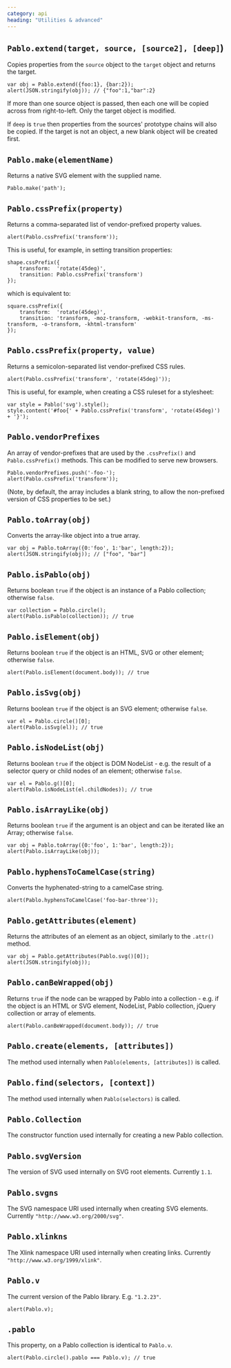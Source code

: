 ```yaml
---
category: api
heading: "Utilities & advanced"
---
```


`Pablo.extend(target, source, [source2], [deep]`)
-------------------------------------------------

Copies properties from the `source` object to the `target` object and returns the target.

    var obj = Pablo.extend({foo:1}, {bar:2});
    alert(JSON.stringify(obj)); // {"foo":1,"bar":2}

If more than one source object is passed, then each one will be copied across from right-to-left. Only the target object is modified.

If `deep` is `true` then properties from the sources' prototype chains will also be copied. If the target is not an object, a new blank object will be created first.


`Pablo.make(elementName)`
-------------------------

Returns a native SVG element with the supplied name.

    Pablo.make('path');


`Pablo.cssPrefix(property)`
---------------------------

Returns a comma-separated list of vendor-prefixed property values.

    alert(Pablo.cssPrefix('transform'));

This is useful, for example, in setting transition properties:

    shape.cssPrefix({
        transform:  'rotate(45deg)',
        transition: Pablo.cssPrefix('transform')
    });
    
which is equivalent to:

    square.cssPrefix({
        transform:  'rotate(45deg)',
        transition: 'transform, -moz-transform, -webkit-transform, -ms-transform, -o-transform, -khtml-transform'
    });


`Pablo.cssPrefix(property, value)`
----------------------------------

Returns a semicolon-separated list vendor-prefixed CSS rules.

    alert(Pablo.cssPrefix('transform', 'rotate(45deg)'));

This is useful, for example, when creating a CSS ruleset for a stylesheet:

    var style = Pablo('svg').style();
    style.content('#foo{' + Pablo.cssPrefix('transform', 'rotate(45deg)') + '}');


`Pablo.vendorPrefixes`
----------------------

An array of vendor-prefixes that are used by the `.cssPrefix()` and `Pablo.cssPrefix()` methods. This can be modified to serve new browsers.

    Pablo.vendorPrefixes.push('-foo-');
    alert(Pablo.cssPrefix('transform'));

(Note, by default, the array includes a blank string, to allow the non-prefixed version of CSS properties to be set.)


`Pablo.toArray(obj)`
--------------------

Converts the array-like object into a true array.

    var obj = Pablo.toArray({0:'foo', 1:'bar', length:2});
    alert(JSON.stringify(obj)); // ["foo", "bar"]


`Pablo.isPablo(obj)`
--------------------

Returns boolean `true` if the object is an instance of a Pablo collection; otherwise `false`.

    var collection = Pablo.circle();
    alert(Pablo.isPablo(collection)); // true


`Pablo.isElement(obj)`
----------------------

Returns boolean `true` if the object is an HTML, SVG or other element; otherwise `false`.

    alert(Pablo.isElement(document.body)); // true


`Pablo.isSvg(obj)`
------------------

Returns boolean `true` if the object is an SVG element; otherwise `false`.

    var el = Pablo.circle()[0];
    alert(Pablo.isSvg(el)); // true


`Pablo.isNodeList(obj)`
-----------------------

Returns boolean `true` if the object is DOM NodeList - e.g. the result of a selector query or child nodes of an element; otherwise `false`.

    var el = Pablo.g()[0];
    alert(Pablo.isNodeList(el.childNodes)); // true


`Pablo.isArrayLike(obj)`
------------------------

Returns boolean `true` if the argument is an object and can be iterated like an Array; otherwise `false`.

    var obj = Pablo.toArray({0:'foo', 1:'bar', length:2});
    alert(Pablo.isArrayLike(obj));


`Pablo.hyphensToCamelCase(string)`
----------------------------------

Converts the hyphenated-string to a camelCase string.

    alert(Pablo.hyphensToCamelCase('foo-bar-three'));


`Pablo.getAttributes(element)`
------------------------------

Returns the attributes of an element as an object, similarly to the `.attr()` method.

    var obj = Pablo.getAttributes(Pablo.svg()[0]);
    alert(JSON.stringify(obj));


`Pablo.canBeWrapped(obj)`
-------------------------

Returns `true` if the node can be wrapped by Pablo into a collection - e.g. if the object is an HTML or SVG element, NodeList, Pablo collection, jQuery collection or array of elements.

    alert(Pablo.canBeWrapped(document.body)); // true


`Pablo.create(elements, [attributes])`
--------------------------------------

The method used internally when `Pablo(elements, [attributes])` is called.


`Pablo.find(selectors, [context])`
--------------------------------------

The method used internally when `Pablo(selectors)` is called.


`Pablo.Collection`
------------------

The constructor function used internally for creating a new Pablo collection.


`Pablo.svgVersion`
------------------

The version of SVG used internally on SVG root elements. Currently `1.1`.


`Pablo.svgns`
-------------

The SVG namespace URI used internally when creating SVG elements. Currently `"http://www.w3.org/2000/svg"`.


`Pablo.xlinkns`
-------------

The Xlink namespace URI used internally when creating links. Currently `"http://www.w3.org/1999/xlink"`.


`Pablo.v`
---------

The current version of the Pablo library. E.g. `"1.2.23"`.

    alert(Pablo.v);


`.pablo`
--------

This property, on a Pablo collection is identical to `Pablo.v`.

    alert(Pablo.circle().pablo === Pablo.v); // true